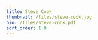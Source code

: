 ```yaml
---
title: Steve Cook
thumbnail: /files/steve-cook.jpg
bio: /files/steve-cook.pdf
sort_order: 1.0
---
```


